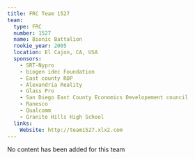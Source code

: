 ```yaml
---
title: FRC Team 1527
team:
  type: FRC
  number: 1527
  name: Bionic Battalion
  rookie_year: 2005
  location: El Cajon, CA, USA
  sponsors:
    - SRT-Nypro
    - biogen idec Foundation
    - East county ROP
    - Alexandria Reality
    - Glass Pro
    - San Diego East County Economics Developement council
    - Ranesco
    - Qualcomm
    - Granite Hills High School
  links:
    Website: http://team1527.xlx2.com
---
```

No content has been added for this team